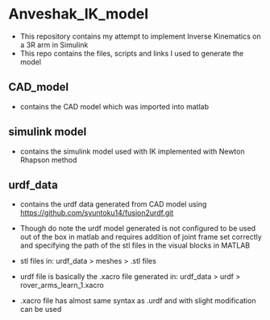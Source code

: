 # Anveshak_IK_model
* This repository contains my attempt to implement Inverse Kinematics on a 3R arm in Simulink
* This repo contains the files, scripts and links I used to generate the model

## CAD_model
  * contains the CAD model which was imported into matlab
  
## simulink model
  * contains the simulink model used with IK implemented with Newton Rhapson method
  
## urdf_data
  * contains the urdf data generated from CAD model using https://github.com/syuntoku14/fusion2urdf.git
  * Though do note the urdf model generated is not configured to be used out of the box in matlab and requires addition of joint frame set correctly and specifying the path of the stl files in the visual blocks in MATLAB


  * stl files in: urdf_data > meshes > .stl files
  * urdf file is basically the .xacro file generated in: urdf_data > urdf > rover_arms_learn_1.xacro
  * .xacro file has almost same syntax as .urdf and with slight modification can be used
